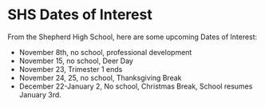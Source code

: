 # SHS Dates of Interest

From the Shepherd High School, here are some upcoming Dates of Interest:

* November 8th, no school, professional development
* November 15, no school, Deer Day
* November 23, Trimester 1 ends
* November 24, 25, no school, Thanksgiving Break
* December 22-January 2, No school, Christmas Break, School resumes January 3rd.
